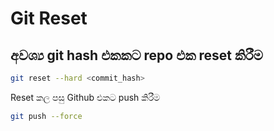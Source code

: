 # Git Reset

## අවශ්‍ය git hash එකකට repo එක reset කිරීම
```bash
git reset --hard <commit_hash>
```

Reset කල පසු Github එකට push කිරීම
```bash
git push --force
```

